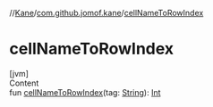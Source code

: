 //[Kane](../index.md)/[com.github.jomof.kane](index.md)/[cellNameToRowIndex](cell-name-to-row-index.md)



# cellNameToRowIndex  
[jvm]  
Content  
fun [cellNameToRowIndex](cell-name-to-row-index.md)(tag: [String](https://kotlinlang.org/api/latest/jvm/stdlib/kotlin/-string/index.html)): [Int](https://kotlinlang.org/api/latest/jvm/stdlib/kotlin/-int/index.html)  



